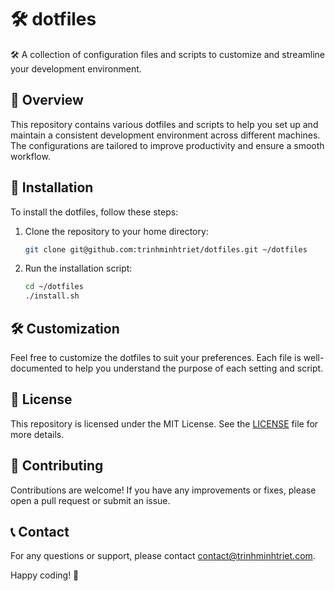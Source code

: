 # 🛠️ dotfiles

🛠️ A collection of configuration files and scripts to customize and streamline your development environment.

## 📂 Overview

This repository contains various dotfiles and scripts to help you set up and maintain a consistent development environment across different machines. The configurations are tailored to improve productivity and ensure a smooth workflow.

## 🚀 Installation

To install the dotfiles, follow these steps:

1. Clone the repository to your home directory:

   ```sh
   git clone git@github.com:trinhminhtriet/dotfiles.git ~/dotfiles
   ```

2. Run the installation script:
   ```sh
   cd ~/dotfiles
   ./install.sh
   ```

## 🛠️ Customization

Feel free to customize the dotfiles to suit your preferences. Each file is well-documented to help you understand the purpose of each setting and script.

## 📜 License

This repository is licensed under the MIT License. See the [LICENSE](LICENSE) file for more details.

## 🤝 Contributing

Contributions are welcome! If you have any improvements or fixes, please open a pull request or submit an issue.

## 📞 Contact

For any questions or support, please contact [contact@trinhminhtriet.com](mailto:contact@trinhminhtriet.com).

Happy coding! 🚀
